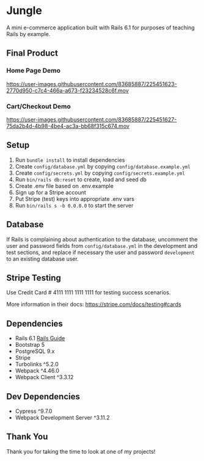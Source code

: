 # Jungle

A mini e-commerce application built with Rails 6.1 for purposes of teaching Rails by example.

## Final Product

### Home Page Demo

https://user-images.githubusercontent.com/83685887/225451623-2770d950-c7c4-466a-a673-f23234528c6f.mov

### Cart/Checkout Demo

https://user-images.githubusercontent.com/83685887/225451627-75da2b4d-4b98-4be4-ac3a-bb68f315c674.mov


## Setup

1. Run `bundle install` to install dependencies
2. Create `config/database.yml` by copying `config/database.example.yml`
3. Create `config/secrets.yml` by copying `config/secrets.example.yml`
4. Run `bin/rails db:reset` to create, load and seed db
5. Create .env file based on .env.example
6. Sign up for a Stripe account
7. Put Stripe (test) keys into appropriate .env vars
8. Run `bin/rails s -b 0.0.0.0` to start the server

## Database

If Rails is complaining about authentication to the database, uncomment the user and password fields from `config/database.yml` in the development and test sections, and replace if necessary the user and password `development` to an existing database user.

## Stripe Testing

Use Credit Card # 4111 1111 1111 1111 for testing success scenarios.

More information in their docs: <https://stripe.com/docs/testing#cards>

## Dependencies

- Rails 6.1 [Rails Guide](http://guides.rubyonrails.org/v6.1/)
- Bootstrap 5
- PostgreSQL 9.x
- Stripe
- Turbolinks ^5.2.0
- Webpack ^4.46.0
- Webpack Client ^3.3.12

## Dev Dependencies
- Cypress ^9.7.0
- Webpack Development Server ^3.11.2

## Thank You
Thank you for taking the time to look at one of my projects!
